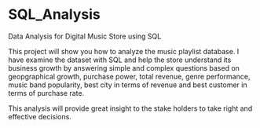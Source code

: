 # SQL_Analysis
Data Analysis for Digital Music Store using SQL

This project will show you how to analyze the music playlist database. I have examine the dataset with SQL and help the store understand its business growth 
by answering simple and complex questions based on geopgraphical growth, purchase power, total revenue, genre performance, music band popularity, best city in terms
of revenue and best customer in terms of purchase rate.

This analysis will provide great insight to the stake holders to take right and effective decisions. 
